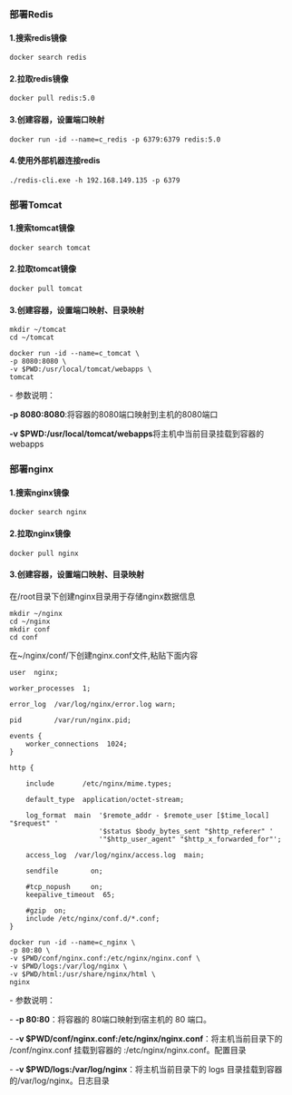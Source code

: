 ### 部署Redis

#### 1.搜索redis镜像

```
docker search redis
```

#### 2.拉取redis镜像

```
docker pull redis:5.0
```

#### 3.创建容器，设置端口映射

```
docker run -id --name=c_redis -p 6379:6379 redis:5.0
```

#### 4.使用外部机器连接redis

```
./redis-cli.exe -h 192.168.149.135 -p 6379
```



### 部署Tomcat

#### 1.搜索tomcat镜像

```
docker search tomcat
```

#### 2.拉取tomcat镜像

```
docker pull tomcat
```

#### 3.创建容器，设置端口映射、目录映射

```
mkdir ~/tomcat
cd ~/tomcat
```

```
docker run -id --name=c_tomcat \
-p 8080:8080 \
-v $PWD:/usr/local/tomcat/webapps \
tomcat 
```

\- 参数说明：

  **-p 8080:8080**:将容器的8080端口映射到主机的8080端口

  **-v $PWD:/usr/local/tomcat/webapps**将主机中当前目录挂载到容器的webapps



### 部署nginx

#### 1.搜索nginx镜像

```
docker search nginx
```

#### 2.拉取nginx镜像

```
docker pull nginx
```

#### 3.创建容器，设置端口映射、目录映射

在/root目录下创建nginx目录用于存储nginx数据信息

```
mkdir ~/nginx
cd ~/nginx
mkdir conf
cd conf
```

在~/nginx/conf/下创建nginx.conf文件,粘贴下面内容

```
user  nginx;

worker_processes  1;

error_log  /var/log/nginx/error.log warn;

pid        /var/run/nginx.pid;

events {
    worker_connections  1024;
}

http {

    include       /etc/nginx/mime.types;

    default_type  application/octet-stream;

    log_format  main  '$remote_addr - $remote_user [$time_local] "$request" '
                      '$status $body_bytes_sent "$http_referer" '
                      '"$http_user_agent" "$http_x_forwarded_for"';

    access_log  /var/log/nginx/access.log  main;

    sendfile        on;
    
    #tcp_nopush     on;
    keepalive_timeout  65;
    
    #gzip  on;
    include /etc/nginx/conf.d/*.conf;
}
```

```
docker run -id --name=c_nginx \
-p 80:80 \
-v $PWD/conf/nginx.conf:/etc/nginx/nginx.conf \
-v $PWD/logs:/var/log/nginx \
-v $PWD/html:/usr/share/nginx/html \
nginx
```

\- 参数说明：

  \- **-p 80:80**：将容器的 80端口映射到宿主机的 80 端口。

  \- **-v $PWD/conf/nginx.conf:/etc/nginx/nginx.conf**：将主机当前目录下的 /conf/nginx.conf 挂载到容器的 :/etc/nginx/nginx.conf。配置目录

  \- **-v $PWD/logs:/var/log/nginx**：将主机当前目录下的 logs 目录挂载到容器的/var/log/nginx。日志目录